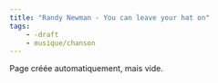 ```yaml
---
title: "Randy Newman - You can leave your hat on"
tags:
    - -draft
    - musique/chanson
---
```


Page créée automatiquement, mais vide.
